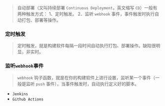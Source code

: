 > 自动部署（又叫持续部署 `Continuous Deployment`，英文缩写 `CD`）一般有两种触发方式：
1、定时触发。
2、监听 `webhook` 事件，事件触发时执行自动打包、部署等操作。

### 定时触发
> 定时触发，就是构建软件每隔一段时间自动执行打包、部署操作。缺陷很明显，非实时。

### 监听`webhook`事件
> `webhook` 钩子函数，就是在你的构建软件上进行设置，监听某一个事件（一般是监听 `push` 事件），当事件触发时，自动执行定义好的脚本。

- `Jenkins`
- `Github Actions`